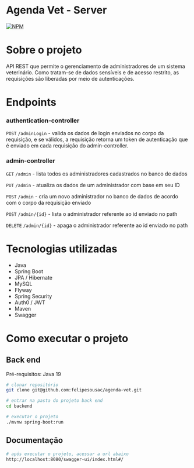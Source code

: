 # Agenda Vet - Server

[![NPM](https://img.shields.io/npm/l/react)](https://github.com/felipesousac/agenda-vet/blob/main/LICENSE)

# Sobre o projeto

API REST que permite o gerenciamento de administradores de um sistema veterinário. Como tratam-se de dados sensíveis e de acesso restrito, as requisições são liberadas por meio de autenticações.

# Endpoints

### authentication-controller

<code>POST</code> <code>/adminLogin</code> - valida os dados de login enviados no corpo da requisição, e se válidos, a requisição retorna um token de autenticação que é enviado em cada requisição do admin-controller.

### admin-controller

<code>GET</code> <code>/admin</code> - lista todos os administradores cadastrados no banco de dados

<code>PUT</code> <code>/admin</code> - atualiza os dados de um administrador com base em seu ID

<code>POST</code> <code>/admin</code> - cria um novo administrador no banco de dados de acordo com o corpo da requisição enviado

<code>POST</code> <code>/admin/{id}</code> - lista o administrador referente ao id enviado no path

<code>DELETE</code> <code>/admin/{id}</code> - apaga o administrador referente ao id enviado no path

# Tecnologias utilizadas

- Java
- Spring Boot
- JPA / Hibernate
- MySQL
- Flyway
- Spring Security
- Auth0 / JWT
- Maven
- Swagger

# Como executar o projeto

## Back end

Pré-requisitos: Java 19

```bash
# clonar repositório
git clone git@github.com:felipesousac/agenda-vet.git

# entrar na pasta do projeto back end
cd backend

# executar o projeto
./mvnw spring-boot:run
```

## Documentação

```bash
# após executar o projeto, acessar a url abaixo
http://localhost:8080/swagger-ui/index.html#/
```
